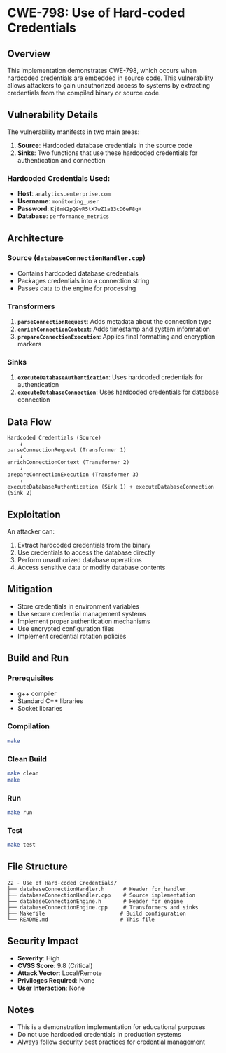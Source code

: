 # CWE-798: Use of Hard-coded Credentials

## Overview
This implementation demonstrates CWE-798, which occurs when hardcoded credentials are embedded in source code. This vulnerability allows attackers to gain unauthorized access to systems by extracting credentials from the compiled binary or source code.

## Vulnerability Details
The vulnerability manifests in two main areas:

1. **Source**: Hardcoded database credentials in the source code
2. **Sinks**: Two functions that use these hardcoded credentials for authentication and connection

### Hardcoded Credentials Used:
- **Host**: `analytics.enterprise.com`
- **Username**: `monitoring_user`
- **Password**: `Kj8mN2pQ9vR5tX7wZ1aB3cD6eF8gH`
- **Database**: `performance_metrics`

## Architecture

### Source (`databaseConnectionHandler.cpp`)
- Contains hardcoded database credentials
- Packages credentials into a connection string
- Passes data to the engine for processing

### Transformers
1. **`parseConnectionRequest`**: Adds metadata about the connection type
2. **`enrichConnectionContext`**: Adds timestamp and system information
3. **`prepareConnectionExecution`**: Applies final formatting and encryption markers

### Sinks
1. **`executeDatabaseAuthentication`**: Uses hardcoded credentials for authentication
2. **`executeDatabaseConnection`**: Uses hardcoded credentials for database connection

## Data Flow
```
Hardcoded Credentials (Source) 
    ↓
parseConnectionRequest (Transformer 1)
    ↓
enrichConnectionContext (Transformer 2)
    ↓
prepareConnectionExecution (Transformer 3)
    ↓
executeDatabaseAuthentication (Sink 1) + executeDatabaseConnection (Sink 2)
```

## Exploitation
An attacker can:
1. Extract hardcoded credentials from the binary
2. Use credentials to access the database directly
3. Perform unauthorized database operations
4. Access sensitive data or modify database contents

## Mitigation
- Store credentials in environment variables
- Use secure credential management systems
- Implement proper authentication mechanisms
- Use encrypted configuration files
- Implement credential rotation policies

## Build and Run

### Prerequisites
- g++ compiler
- Standard C++ libraries
- Socket libraries

### Compilation
```bash
make
```

### Clean Build
```bash
make clean
make
```

### Run
```bash
make run
```

### Test
```bash
make test
```

## File Structure
```
22 - Use of Hard-coded Credentials/
├── databaseConnectionHandler.h      # Header for handler
├── databaseConnectionHandler.cpp    # Source implementation
├── databaseConnectionEngine.h       # Header for engine
├── databaseConnectionEngine.cpp     # Transformers and sinks
├── Makefile                        # Build configuration
└── README.md                       # This file
```

## Security Impact
- **Severity**: High
- **CVSS Score**: 9.8 (Critical)
- **Attack Vector**: Local/Remote
- **Privileges Required**: None
- **User Interaction**: None

## Notes
- This is a demonstration implementation for educational purposes
- Do not use hardcoded credentials in production systems
- Always follow security best practices for credential management
